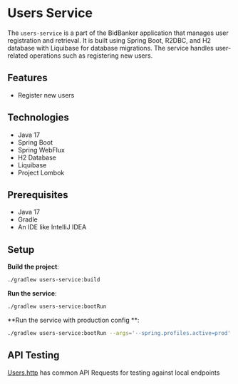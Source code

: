 # Users Service

The `users-service` is a part of the BidBanker application that manages user
registration and retrieval. It is built using Spring Boot, R2DBC, and H2
database with Liquibase for database migrations. The service handles
user-related operations such as registering new users.

## Features

- Register new users

## Technologies

- Java 17
- Spring Boot
- Spring WebFlux
- H2 Database
- Liquibase
- Project Lombok

## Prerequisites

- Java 17
- Gradle
- An IDE like IntelliJ IDEA

## Setup

**Build the project**:

```bash
./gradlew users-service:build
```

**Run the service**:

```bash
./gradlew users-service:bootRun
```

**Run the service with production config **:

```bash
./gradlew users-service:bootRun --args='--spring.profiles.active=prod'
```

## API Testing

[Users.http](Users.http) has common API Requests for testing against local
endpoints